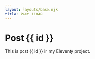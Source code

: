 ```yaml
---
layout: layouts/base.njk
title: Post 11048
---
```


# Post {{ id }}

This is post {{ id }} in my Eleventy project.
